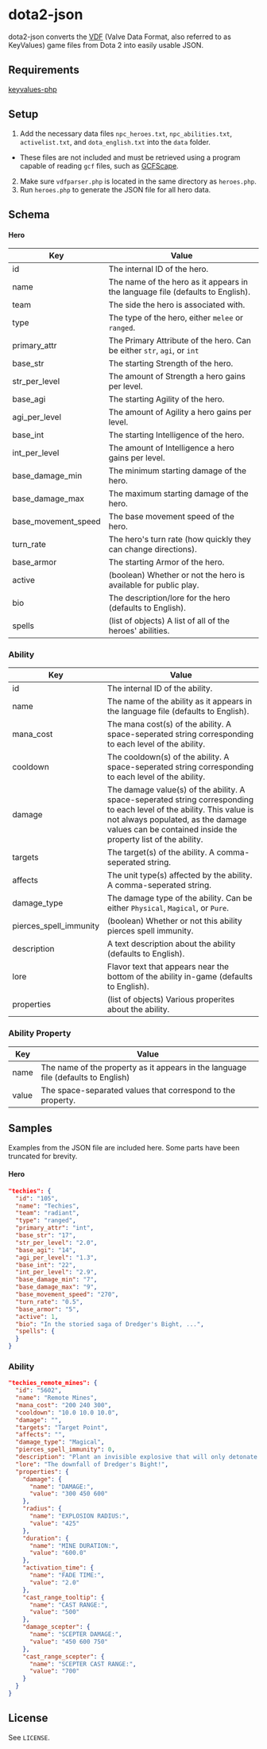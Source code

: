 dota2-json
==========

dota2-json converts the [VDF](https://developer.valvesoftware.com/wiki/KeyValues) (Valve Data Format, also referred to as KeyValues) game files from Dota 2 into easily usable JSON.

Requirements
------------
[keyvalues-php](https://github.com/devinwl/keyvalues-php)

Setup
-----
1. Add the necessary data files `npc_heroes.txt`, `npc_abilities.txt`, `activelist.txt`, and `dota_english.txt` into the `data` folder.  
  * These files are not included and must be retrieved using a program capable of reading `gcf` files, such as [GCFScape](http://nemesis.thewavelength.net/index.php?p=25).
2. Make sure `vdfparser.php` is located in the same directory as `heroes.php`.
3. Run `heroes.php` to generate the JSON file for all hero data.

Schema
------

#### Hero

Key                 | Value
--------------------|-------------------------------------------------------------------------------
id                  | The internal ID of the hero.
name                | The name of the hero as it appears in the language file (defaults to English).
team                | The side the hero is associated with.
type                | The type of the hero, either `melee` or `ranged`.
primary_attr        | The Primary Attribute of the hero.  Can be either `str`, `agi`, or `int`
base_str            | The starting Strength of the hero.
str_per_level       | The amount of Strength a hero gains per level.
base_agi            |The starting Agility of the hero.
agi_per_level       |The amount of Agility a hero gains per level.
base_int            |The starting Intelligence of the hero.
int_per_level       | The amount of Intelligence a hero gains per level.
base_damage_min     | The minimum starting damage of the hero.
base_damage_max     | The maximum starting damage of the hero.
base_movement_speed | The base movement speed of the hero.
turn_rate           | The hero's turn rate (how quickly they can change directions).
base_armor          | The starting Armor of the hero.
active              | (boolean) Whether or not the hero is available for public play.
bio                 | The description/lore for the hero (defaults to English).
spells              | (list of objects) A list of all of the heroes' abilities.

### Ability
Key                    | Value
-----------------------|-------------------------------------------------------------------------------------------------
id                     | The internal ID of the ability.
name                   | The name of the ability as it appears in the language file (defaults to English).
mana_cost              | The mana cost(s) of the ability.  A space-seperated string corresponding to each level of the ability.
cooldown               | The cooldown(s) of the ability.  A space-seperated string corresponding to each level of the ability.
damage                 | The damage value(s) of the ability.  A space-seperated string corresponding to each level of the ability.  This value is not always populated, as the damage values can be contained inside the property list of the ability.
targets                | The target(s) of the ability.  A comma-seperated string.
affects                | The unit type(s) affected by the ability.  A comma-seperated string.
damage_type            | The damage type of the ability.  Can be either `Physical`, `Magical`, or `Pure`.
pierces_spell_immunity | (boolean) Whether or not this ability pierces spell immunity.
description            | A text description about the ability (defaults to English).
lore                   | Flavor text that appears near the bottom of the ability in-game (defaults to English).
properties             | (list of objects) Various properites about the ability.

### Ability Property
Key      | Value
---------|----------------------------------------------------------------------------------
name     | The name of the property as it appears in the language file (defaults to English)
value    | The space-separated values that correspond to the property.

Samples
--------
Examples from the JSON file are included here.  Some parts have been truncated for brevity.

#### Hero
```json
"techies": {
  "id": "105",
  "name": "Techies",
  "team": "radiant",
  "type": "ranged",
  "primary_attr": "int",
  "base_str": "17",
  "str_per_level": "2.0",
  "base_agi": "14",
  "agi_per_level": "1.3",
  "base_int": "22",
  "int_per_level": "2.9",
  "base_damage_min": "7",
  "base_damage_max": "9",
  "base_movement_speed": "270",
  "turn_rate": "0.5",
  "base_armor": "5",
  "active": 1,
  "bio": "In the storied saga of Dredger's Bight, ...",
  "spells": {
  }
}
```

### Ability
```json
"techies_remote_mines": {
  "id": "5602",
  "name": "Remote Mines",
  "mana_cost": "200 240 300",
  "cooldown": "10.0 10.0 10.0",
  "damage": "",
  "targets": "Target Point",
  "affects": "",
  "damage_type": "Magical",
  "pierces_spell_immunity": 0,
  "description": "Plant an invisible explosive that will only detonate when triggered. ...",
  "lore": "The downfall of Dredger's Bight!",
  "properties": {
    "damage": {
      "name": "DAMAGE:",
      "value": "300 450 600"
    },
    "radius": {
      "name": "EXPLOSION RADIUS:",
      "value": "425"
    },
    "duration": {
      "name": "MINE DURATION:",
      "value": "600.0"
    },
    "activation_time": {
      "name": "FADE TIME:",
      "value": "2.0"
    },
    "cast_range_tooltip": {
      "name": "CAST RANGE:",
      "value": "500"
    },
    "damage_scepter": {
      "name": "SCEPTER DAMAGE:",
      "value": "450 600 750"
    },
    "cast_range_scepter": {
      "name": "SCEPTER CAST RANGE:",
      "value": "700"
    }
  }
}
```

License
-------
See `LICENSE`.
